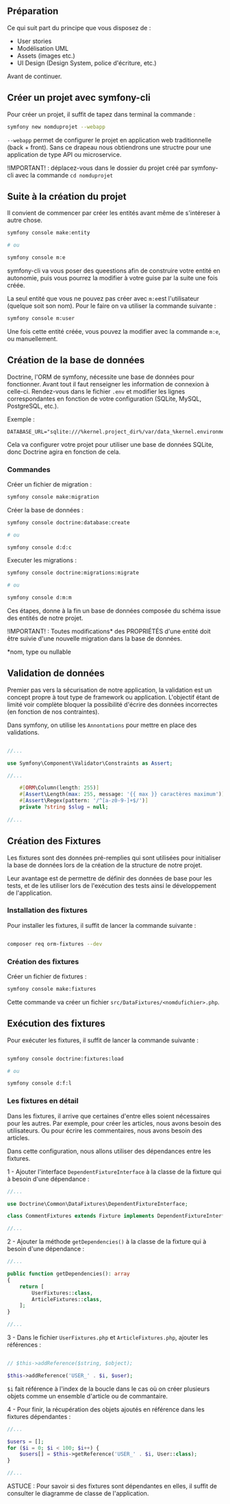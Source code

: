 ## Préparation

Ce qui suit part du principe que vous disposez de :

- User stories
- Modélisation UML
- Assets (images etc.)
- UI Design (Design System, police d'écriture, etc.)

Avant de continuer.

## Créer un projet avec symfony-cli

Pour créer un projet, il suffit de tapez dans terminal la commande :

```bash
symfony new nomduprojet --webapp

```

`--webapp` permet de configurer le projet en application web traditionnelle (back + front). Sans ce drapeau nous obtiendrons une structre pour une application de type API ou microservice.

!IMPORTANT! : déplacez-vous dans le dossier du projet créé par symfony-cli avec la commande `cd nomduprojet`

## Suite à la création du projet

Il convient de commencer par créer les entités avant même de s'intéreser à autre chose.

```bash
symfony console make:entity

# ou

symfony console m:e

```

symfony-cli va vous poser des queestions afin de construire votre entité en autonomie, puis vous pourrez la modifier à votre guise par la suite une fois créée.

La seul entité que vous ne pouvez pas créer avec `m:e`est l'utilisateur (quelque soit son nom).
Pour le faire on va utiliser la commande suivante :

```bash
symfony console m:user
```

Une fois cette entité créée, vous pouvez la modifier avec la commande `m:e`, ou manuellement.

## Création de la base de données

Doctrine, l'ORM de symfony, nécessite une base de données pour fonctionner. Avant tout il faut renseigner les information de connexion à celle-ci. Rendez-vous dans le fichier `.env` et modifier les lignes correspondantes en fonction de votre configuration (SQLite, MySQL, PostgreSQL, etc.).

Exemple :

```text
DATABASE_URL="sqlite:///%kernel.project_dir%/var/data_%kernel.environment%.db"
```

Cela va configurer votre projet pour utiliser une base de données SQLite, donc Doctrine agira en fonction de cela.

### Commandes

Créer un fichier de migration :

```bash
symfony console make:migration

```

Créer la base de données :

```bash
symfony console doctrine:database:create

# ou

symfony console d:d:c

```

Executer les migrations :

```bash
symfony console doctrine:migrations:migrate

# ou

symfony console d:m:m

```

Ces étapes, donne à la fin un base de données composée du schéma issue des entités de notre projet.

!IMPORTANT! : Toutes modifications* des PROPRIÉTÉS d'une entité doit être suivie d'une nouvelle migration dans la base de données.

*nom, type ou nullable

## Validation de données

Premier pas vers la sécurisation de notre application, la validation est un concept propre à tout type de framework ou application. L'objectif étant de limité voir complète bloquer la possibilité d'écrire des données incorrectes (en fonction de nos contraintes).

Dans symfony, on utilise les `Annontations` pour mettre en place des validations.

```php

//...

use Symfony\Component\Validator\Constraints as Assert;

//...

    #[ORM\Column(length: 255)]
    #[Assert\Length(max: 255, message: '{{ max }} caractères maximum')]
    #[Assert\Regex(pattern: '/^[a-z0-9-]+$/')]
    private ?string $slug = null;
  
//...

```

## Création des Fixtures

Les fixtures sont des données pré-remplies qui sont utilisées pour initialiser la base de données lors de la création de la structure de notre projet.

Leur avantage est de permettre de définir des données de base pour les tests, et de les utiliser lors de l'exécution des tests ainsi le développement de l'application.

### Installation des fixtures

Pour installer les fixtures, il suffit de lancer la commande suivante :

```bash

composer req orm-fixtures --dev
```

### Création des fixtures

Créer un fichier de fixtures :

```bash
symfony console make:fixtures
```

Cette commande va créer un fichier `src/DataFixtures/<nomdufichier>.php`.

## Exécution des fixtures

Pour exécuter les fixtures, il suffit de lancer la commande suivante :

```bash

symfony console doctrine:fixtures:load

# ou

symfony console d:f:l
```

### Les fixtures en détail

Dans les fixtures, il arrive que certaines d'entre elles soient nécessaires pour les autres. Par exemple, pour créer les articles, nous avons besoin des utilisateurs. Ou pour écrire les commentaires, nous avons besoin des articles.

Dans cette configuration, nous allons utiliser des dépendances entre les fixtures.

1 - Ajouter l'interface `DependentFixtureInterface` à la classe de la fixture qui à besoin d'une dépendance :

```php
//...

use Doctrine\Common\DataFixtures\DependentFixtureInterface;

class CommentFixtures extends Fixture implements DependentFixtureInterface

//...

```

2 - Ajouter la méthode `getDependencies()` à la classe de la fixture qui à besoin d'une dépendance :

```php
//...

public function getDependencies(): array
{
    return [
        UserFixtures::class,
        ArticleFixtures::class, 
    ];
}

//...
```

3 - Dans le fichier `UserFixtures.php` et `ArticleFixtures.php`, ajouter les références :

```php

// $this->addReference($string, $object);

$this->addReference('USER_' . $i, $user);

```

`$i` fait référence à l'index de la boucle dans le cas où on créer plusieurs objets comme un ensemble d'article ou de commantaire.

4 - Pour finir, la récupération des objets ajoutés en référence dans les fixtures dépendantes :

```php
//...

$users = [];
for ($i = 0; $i < 100; $i++) {
    $users[] = $this->getReference('USER_' . $i, User::class);
}

//...
```

ASTUCE : Pour savoir si des fixtures sont dépendantes en elles, il suffit de consulter le diagramme de classe de l'application.
